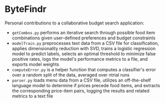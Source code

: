 # ByteFindr
Personal contributions to a collaborative budget search application:

- `getCombos.py` performs an iterative search through possible food item combinations given user-defined preferences and budget constraints
- `modelTrain.py` preprocesses text data from a CSV file for classification, applies dimensionality reduction with SVD, trains a logistic regression model to predict labels, selects an optimal threshold to minimize false positive rates, logs the model's performance metrics to a file, and exports model weights
- `computeError.py` is a helper function that computes a classifier's error over a random split of the data, averaged over ntrial runs
- `parser.py` loads menu data from a CSV file, utilizes an off-the-shelf language model to determine if prices precede food items, and extracts the corresponding price-item pairs, logging the results and related metrics to a text file
